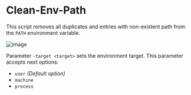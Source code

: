 # Clean-Env-Path

This script removes all duplicates and entries with non-existent path from the `PATH` environment variable.

![image](https://user-images.githubusercontent.com/95462776/201685450-fe07d2c9-4117-4b05-ac09-a2b151554519.png)

Parameter `-target <target>` sets the environment target. This parameter accepts next options:

- `user` _(Default option)_
- `machine`
- `process`
